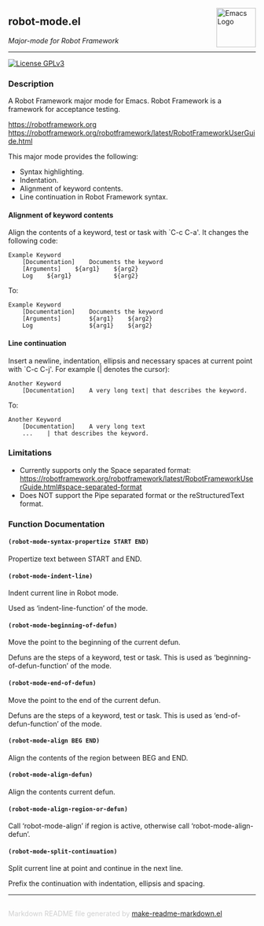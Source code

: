 <a href="https://github.com/kopoli/robot-mode"><img src="https://www.gnu.org/software/emacs/images/emacs.png" alt="Emacs Logo" width="80" height="80" align="right"></a>
## robot-mode.el
*Major-mode for Robot Framework*

---
[![License GPLv3](https://img.shields.io/badge/license-GPL_v3-green.svg)](http://www.gnu.org/licenses/gpl-3.0.html)

### Description

A Robot Framework major mode for Emacs. Robot Framework is a framework for
acceptance testing.

https://robotframework.org
https://robotframework.org/robotframework/latest/RobotFrameworkUserGuide.html

This major mode provides the following:
- Syntax highlighting.
- Indentation.
- Alignment of keyword contents.
- Line continuation in Robot Framework syntax.

#### Alignment of keyword contents

Align the contents of a keyword, test or task with `C-c C-a'. It changes the
following code:

    Example Keyword
        [Documentation]    Documents the keyword
        [Arguments]    ${arg1}    ${arg2}
        Log    ${arg1}            ${arg2}

To:

    Example Keyword
        [Documentation]    Documents the keyword
        [Arguments]        ${arg1}    ${arg2}
        Log                ${arg1}    ${arg2}

#### Line continuation

Insert a newline, indentation, ellipsis and necessary spaces at current
point with `C-c C-j'. For example (| denotes the cursor):

    Another Keyword
        [Documentation]    A very long text| that describes the keyword.

To:

    Another Keyword
        [Documentation]    A very long text
        ...    | that describes the keyword.

### Limitations

- Currently supports only the Space separated format:
  https://robotframework.org/robotframework/latest/RobotFrameworkUserGuide.html#space-separated-format
- Does NOT support the Pipe separated format or the reStructuredText
  format.

### Function Documentation


#### `(robot-mode-syntax-propertize START END)`

Propertize text between START and END.

#### `(robot-mode-indent-line)`

Indent current line in Robot mode.

Used as ‘indent-line-function’ of the mode.

#### `(robot-mode-beginning-of-defun)`

Move the point to the beginning of the current defun.

Defuns are the steps of a keyword, test or task. This is used as
‘beginning-of-defun-function’ of the mode.

#### `(robot-mode-end-of-defun)`

Move the point to the end of the current defun.

Defuns are the steps of a keyword, test or task. This is used as
‘end-of-defun-function’ of the mode.

#### `(robot-mode-align BEG END)`

Align the contents of the region between BEG and END.

#### `(robot-mode-align-defun)`

Align the contents current defun.

#### `(robot-mode-align-region-or-defun)`

Call ‘robot-mode-align’ if region is active, otherwise call ‘robot-mode-align-defun’.

#### `(robot-mode-split-continuation)`

Split current line at point and continue in the next line.

Prefix the continuation with indentation, ellipsis and spacing.

-----
<div style="padding-top:15px;color: #d0d0d0;">
Markdown README file generated by
<a href="https://github.com/mgalgs/make-readme-markdown">make-readme-markdown.el</a>
</div>

